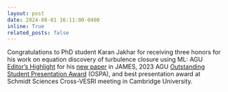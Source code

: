 ```yaml
---
layout: post
date: 2024-08-01 16:11:00-0400
inline: True
related_posts: false
---
```


Congratulations to PhD student Karan Jakhar for receiving three honors for his work on equation discovery of turbulence closure using ML: AGU [Editor’s Highlight](https://eos.org/editor-highlights/equation-discovery-for-subgrid-scale-closures) for his [new paper](https://agupubs.onlinelibrary.wiley.com/doi/10.1029/2023MS003874) in JAMES, 2023 AGU [Outstanding Student Presentation Award](https://www.agu.org/user-profile?cstkey=1b2a555c-0a37-40df-ac36-7efd85b87859) (OSPA), and best presentation award at Schmidt Sciences Cross-VESRI meeting in Cambridge University.
